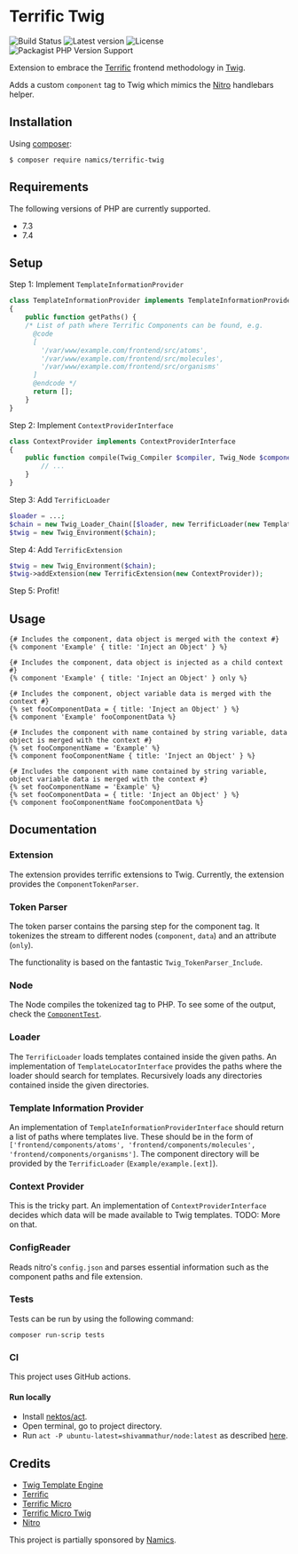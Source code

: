 # Terrific Twig
![Build Status](https://github.com/namics/twig-nitro-library/workflows/workflow/badge.svg)
![Latest version](https://img.shields.io/github/v/release/namics/twig-nitro-library)
![License](https://img.shields.io/github/license/namics/twig-nitro-library)
![Packagist PHP Version Support](https://img.shields.io/packagist/php-v/namics/twig-nitro-library?color=%23787CB5)

Extension to embrace the [Terrific](https://github.com/brunschgi/terrificjs) frontend methodology in [Twig](http://twig.sensiolabs.org/).

Adds a custom `component` tag to Twig which mimics the [Nitro](https://github.com/namics/generator-nitro) handlebars helper.

## Installation
Using [composer](https://packagist.org/packages/namics/terrific-twig):

```shell script
$ composer require namics/terrific-twig
```

## Requirements

The following versions of PHP are currently supported.
* 7.3
* 7.4

## Setup
Step 1: Implement `TemplateInformationProvider`

```php
class TemplateInformationProvider implements TemplateInformationProviderInterface
{
    public function getPaths() {
    /* List of path where Terrific Components can be found, e.g.
      @code
      [
        '/var/www/example.com/frontend/src/atoms',
        '/var/www/example.com/frontend/src/molecules',
        '/var/www/example.com/frontend/src/organisms'
      ]
      @endcode */
      return [];
    }
}
```

Step 2: Implement `ContextProviderInterface`

```php
class ContextProvider implements ContextProviderInterface
{
    public function compile(Twig_Compiler $compiler, Twig_Node $component, Twig_Node $dataVariant, $only) {
        // ...
    }
}
```

Step 3: Add `TerrificLoader`
```php
$loader = ...;
$chain = new Twig_Loader_Chain([$loader, new TerrificLoader(new TemplateInformationProvider)]);
$twig = new Twig_Environment($chain);
```

Step 4: Add `TerrificExtension`
```php
$twig = new Twig_Environment($chain);
$twig->addExtension(new TerrificExtension(new ContextProvider));
```

Step 5: Profit!

## Usage
```twig
{# Includes the component, data object is merged with the context #}
{% component 'Example' { title: 'Inject an Object' } %}

{# Includes the component, data object is injected as a child context #}
{% component 'Example' { title: 'Inject an Object' } only %}

{# Includes the component, object variable data is merged with the context #}
{% set fooComponentData = { title: 'Inject an Object' } %}
{% component 'Example' fooComponentData %}

{# Includes the component with name contained by string variable, data object is merged with the context #}
{% set fooComponentName = 'Example' %}
{% component fooComponentName { title: 'Inject an Object' } %}

{# Includes the component with name contained by string variable, object variable data is merged with the context #}
{% set fooComponentName = 'Example' %}
{% set fooComponentData = { title: 'Inject an Object' } %}
{% component fooComponentName fooComponentData %}
```

## Documentation
### Extension
The extension provides terrific extensions to Twig. Currently, the extension provides the `ComponentTokenParser`.

### Token Parser
The token parser contains the parsing step for the component tag. It tokenizes the stream to different nodes (`component`, `data`) and an attribute (`only`).

The functionality is based on the fantastic `Twig_TokenParser_Include`.

### Node
The Node compiles the tokenized tag to PHP. To see some of the output, check the [`ComponentTest`](https://github.com/namics/terrific-twig/blob/master/test/Twig/Node/ComponentTest.php).

### Loader
The `TerrificLoader` loads templates contained inside the given paths. An implementation of `TemplateLocatorInterface` provides the paths where the loader should search for templates. Recursively loads any directories contained inside the given directories.

### Template Information Provider
An implementation of `TemplateInformationProviderInterface` should return a list of paths where templates live. These should be in the form of `['frontend/components/atoms', 'frontend/components/molecules', 'frontend/components/organisms']`. The component directory will be provided by the `TerrificLoader` (`Example/example.[ext]`).

### Context Provider
This is the tricky part. An implementation of `ContextProviderInterface` decides which data will be made available to Twig templates.
TODO: More on that.

### ConfigReader
Reads nitro's `config.json` and parses essential information such as the component paths and file extension.

### Tests
Tests can be run by using the following command:
```shell script
composer run-scrip tests
```

### CI
This project uses GitHub actions.
#### Run locally
* Install [nektos/act](https://github.com/nektos/act).
* Open terminal, go to project directory.
* Run `act -P ubuntu-latest=shivammathur/node:latest` as described [here](https://github.com/shivammathur/setup-php#local-testing-setup).

## Credits
+ [Twig Template Engine](http://twig.sensiolabs.org/)
+ [Terrific](http://terrifically.org/)
+ [Terrific Micro](https://github.com/namics/terrific-micro)
+ [Terrific Micro Twig](https://github.com/namics/terrific-micro-twig)
+ [Nitro](https://github.com/namics/generator-nitro)

This project is partially sponsored by [Namics](https://github.com/namics).
